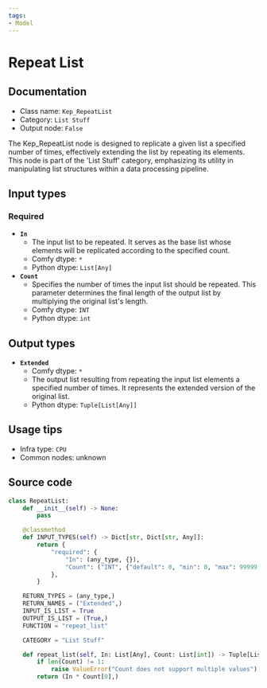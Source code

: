 ```yaml
---
tags:
- Model
---
```


# Repeat List
## Documentation
- Class name: `Kep_RepeatList`
- Category: `List Stuff`
- Output node: `False`

The Kep_RepeatList node is designed to replicate a given list a specified number of times, effectively extending the list by repeating its elements. This node is part of the 'List Stuff' category, emphasizing its utility in manipulating list structures within a data processing pipeline.
## Input types
### Required
- **`In`**
    - The input list to be repeated. It serves as the base list whose elements will be replicated according to the specified count.
    - Comfy dtype: `*`
    - Python dtype: `List[Any]`
- **`Count`**
    - Specifies the number of times the input list should be repeated. This parameter determines the final length of the output list by multiplying the original list's length.
    - Comfy dtype: `INT`
    - Python dtype: `int`
## Output types
- **`Extended`**
    - Comfy dtype: `*`
    - The output list resulting from repeating the input list elements a specified number of times. It represents the extended version of the original list.
    - Python dtype: `Tuple[List[Any]]`
## Usage tips
- Infra type: `CPU`
- Common nodes: unknown


## Source code
```python
class RepeatList:
    def __init__(self) -> None:
        pass

    @classmethod
    def INPUT_TYPES(self) -> Dict[str, Dict[str, Any]]:
        return {
            "required": {
                "In": (any_type, {}),
                "Count": ("INT", {"default": 0, "min": 0, "max": 99999, "step": 1}),
            },
        }

    RETURN_TYPES = (any_type,)
    RETURN_NAMES = ("Extended",)
    INPUT_IS_LIST = True
    OUTPUT_IS_LIST = (True,)
    FUNCTION = "repeat_list"

    CATEGORY = "List Stuff"

    def repeat_list(self, In: List[Any], Count: List[int]) -> Tuple[List[Any]]:
        if len(Count) != 1:
            raise ValueError("Count does not support multiple values")
        return (In * Count[0],)

```
